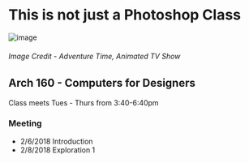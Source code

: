# This is not just a Photoshop Class
![image](https://user-images.githubusercontent.com/6407796/36006324-14567402-0cf1-11e8-8dd3-bf30533c7070.png)
###### Image Credit - Adventure Time, Animated TV Show

## Arch 160 - Computers for Designers

Class meets Tues - Thurs from 3:40-6:40pm

### Meeting
* 2/6/2018 Introduction
* 2/8/2018 Exploration 1
